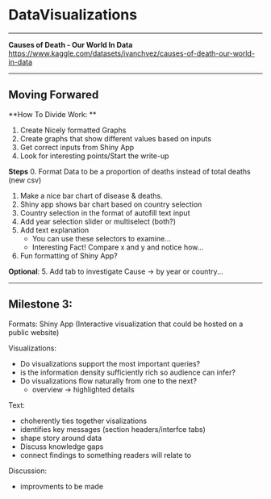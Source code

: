 # DataVisualizations

---

**Causes of Death - Our World In Data**
https://www.kaggle.com/datasets/ivanchvez/causes-of-death-our-world-in-data

---

## Moving Forwared  

**How To Divide Work: **
1. Create Nicely formatted Graphs 
2. Create graphs that show different values based on inputs 
3. Get correct inputs from Shiny App 
4. Look for interesting points/Start the write-up 

**Steps**
0. Format Data to be a proportion of deaths instead of total deaths (new csv) 
1. Make a nice bar chart of disease & deaths. 
2. Shiny app shows bar chart based on country selection 
3. Country selection in the format of autofill text input 
4. Add year selection slider or multiselect (both?) 
5. Add text explanation 
	- You can use these selectors to examine...
	- Interesting Fact! Compare x and y and notice how... 
6. Fun formatting of Shiny App? 

**Optional**: 
5. Add tab to investigate Cause -> by year or country... 

---

## Milestone 3: 
Formats: Shiny App (Interactive visualization that could be hosted on a public website) 

Visualizations: 
- Do visualizations support the most important queries? 
- is the information density sufficiently rich so audience can infer? 
- Do visualizations flow naturally from one to the next? 
	- overview -> highlighted details 

Text: 
- choherently ties together visalizations 
- identifies key messages (section headers/interfce tabs) 
- shape story around data 
- Discuss knowledge gaps 
- connect findings to something readers will relate to 

Discussion: 
- improvments to be made 
